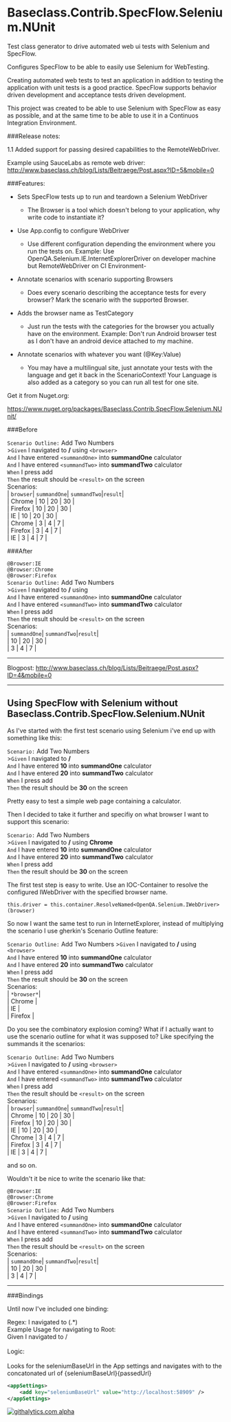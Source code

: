 Baseclass.Contrib.SpecFlow.Selenium.NUnit
===============================

Test class generator to drive automated web ui tests with Selenium and SpecFlow.

Configures SpecFlow to be able to easily use Selenium for WebTesting.

Creating automated web tests to test an application in addition to testing the application with unit tests is a good practice. SpecFlow supports behavior driven development and acceptance tests driven development.

This project was created to be able to use Selenium with SpecFlow as easy as possible, and at the same time to be able to use it in a Continuos Integration Environment.

###Release notes:

1.1 Added support for passing desired capabilities to the RemoteWebDriver.

Example using SauceLabs as remote web driver: http://www.baseclass.ch/blog/Lists/Beitraege/Post.aspx?ID=5&mobile=0

###Features:

 
- Sets SpecFlow tests up to run and teardown a Selenium WebDriver 
    - The Browser is a tool which doesn't belong to your application, why write code to instantiate it?
    
- Use App.config to configure WebDriver
    -  Use different configuration depending the environment where you run the tests on. Example: Use OpenQA.Selenium.IE.InternetExplorerDriver on developer machine but RemoteWebDriver on CI Environment-
    
- Annotate scenarios with scenario supporting Browsers
    -  Does every scenario describing the acceptance tests for every browser? Mark the scenario with the supported Browser.

- Adds the browser name as TestCategory
    - Just run the tests with the categories for the browser you actually have on the environment. Example: Don't run Android browser test as I don't have an android device attached to my machine.

- Annotate scenarios with whatever you want (@Key:Value)
	- You may have a multilingual site, just annotate your tests with the language and get it back in the ScenarioContext! Your Language is also added as a category so you can run all test for one site.

Get it from Nuget.org:

https://www.nuget.org/packages/Baseclass.Contrib.SpecFlow.Selenium.NUnit/

###Before

``Scenario Outline:`` Add Two Numbers<br />
    >``Given`` I navigated to **/** using ``<browser>``<br />
    ``And`` I have entered ``<summandOne>`` into **summandOne** calculator<br />
	``And`` I have entered ``<summandTwo>`` into **summandTwo** calculator<br />
	``When`` I press add<br />
	``Then`` the result should be ``<result>`` on the screen<br />
	Scenarios: <br />
		| ``browser``| ``summandOne``| ``summandTwo``|``result``|<br />
		| Chrome   | 10   | 20   | 30   |<br />
		| Firefox  | 10  | 20  | 30  |<br />
		| IE   | 10   | 20   | 30   |<br />
		| Chrome       | 3       | 4       | 7       |<br />
		| Firefox       | 3       | 4       | 7       |<br />
		| IE       | 3       | 4       | 7       |<br />

###After

``@Browser:IE``<br />
``@Browser:Chrome``<br />
``@Browser:Firefox``<br />
``Scenario Outline:`` Add Two Numbers<br />
    >``Given`` I navigated to **/** using<br />
    ``And`` I have entered ``<summandOne>`` into **summandOne** calculator<br />
	``And`` I have entered ``<summandTwo>`` into **summandTwo** calculator<br />
	``When`` I press add<br />
	``Then`` the result should be ``<result>`` on the screen<br />
	Scenarios: <br />
		| ``summandOne``| ``summandTwo``|``result``|<br />
		| 10   | 20   | 30   |<br />
		| 3       | 4       | 7       |<br />
_______________

Blogpost: http://www.baseclass.ch/blog/Lists/Beitraege/Post.aspx?ID=4&mobile=0
_______________
Using SpecFlow with Selenium without Baseclass.Contrib.SpecFlow.Selenium.NUnit
----
As I've started with the first test scenario using Selenium i've end up with something like this:

``Scenario:`` Add Two Numbers<br />
    >``Given`` I navigated to **/**<br />
	``And`` I have entered **10** into **summandOne** calculator<br />
	``And`` I have entered **20** into **summandTwo** calculator<br />
	``When`` I press add<br />
	``Then`` the result should be **30** on the screen<br />

Pretty easy to test a simple web page containing a calculator.

Then I decided to take it further and specifiy on what browser I want to support this scenario:

``Scenario:`` Add Two Numbers<br />
    >``Given`` I navigated to **/** using **Chrome**<br />
    ``And`` I have entered **10** into **summandOne** calculator<br />
	``And`` I have entered **20** into **summandTwo** calculator<br />
	``When`` I press add<br />
	``Then`` the result should be **30** on the screen<br />

The first test step is easy to write. Use an IOC-Container to resolve the configured IWebDriver with the specified browser name.

``this.driver = this.container.ResolveNamed<OpenQA.Selenium.IWebDriver>(browser)``

So now I want the same test to run in InternetExplorer, instead of multiplying the scenario I use gherkin's Scenario Outline feature:

``Scenario Outline:`` Add Two Numbers
    >``Given`` I navigated to **/** using ``<browser>``<br />
	``And`` I have entered **10** into **summandOne** calculator<br />
	``And`` I have entered **20** into **summandTwo** calculator<br />
	``When`` I press add<br />
	``Then`` the result should be **30** on the screen<br />
	Scenarios: <br />
	| ``*browser*``| <br />
	| Chrome  | <br />
	| IE       | <br />
	| Firefox  | <br />

Do you see the combinatory explosion coming? What if I actually want to use the scenario outline for what it was supposed to? Like specifying the summands it the scenarios:

``Scenario Outline:`` Add Two Numbers<br />
    >``Given`` I navigated to **/** using ``<browser>``<br />
	``And`` I have entered ``<summandOne>`` into **summandOne** calculator<br />
	``And`` I have entered ``<summandTwo>`` into **summandTwo** calculator<br />
	``When`` I press add<br />
	``Then`` the result should be ``<result>`` on the screen<br />
	Scenarios: <br />
		| ``browser``| ``summandOne``| ``summandTwo``|``result``|<br />
		| Chrome   | 10   | 20   | 30   |<br />
		| Firefox  | 10  | 20  | 30  |<br />
		| IE   | 10   | 20   | 30   |<br />
		| Chrome       | 3       | 4       | 7       |<br />
		| Firefox       | 3       | 4       | 7       |<br />
		| IE       | 3       | 4       | 7       |<br />

and so on.

Wouldn't it be nice to write the scenario like that:

``@Browser:IE``<br />
``@Browser:Chrome``<br />
``@Browser:Firefox``<br />
``Scenario Outline:`` Add Two Numbers<br />
    >``Given`` I navigated to **/** using<br />
	``And`` I have entered ``<summandOne>`` into **summandOne** calculator<br />
	``And`` I have entered ``<summandTwo>`` into **summandTwo** calculator<br />
	``When`` I press add<br />
	``Then`` the result should be ``<result>`` on the screen<br />
	Scenarios: <br />
		| ``summandOne``| ``summandTwo``|``result``|<br />
		| 10   | 20   | 30   |<br />
		| 3       | 4       | 7       |<br />
		
____________________

###Bindings

Until now I've included one binding:

Regex: I navigated to (.*)<br />
Example Usage for navigating to Root:<br />
Given I navigated to /<br />
<br />
Logic:<br />
<br />
Looks for the seleniumBaseUrl in the App settings and navigates with to the concatonated url of {seleniumBaseUrl}{passedUrl}<br />

```xml
<appSettings>
    <add key="seleniumBaseUrl" value="http://localhost:58909" />
</appSettings>
```

[![githalytics.com alpha](https://cruel-carlota.pagodabox.com/d7930eaf1c10b35079d3896f24384f5c "githalytics.com")](http://githalytics.com/baseclass/Contrib.SpecFlow.Selenium.NUnit)